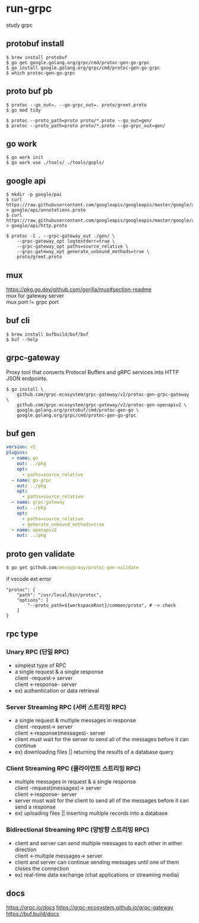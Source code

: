 # run-grpc
study grpc

## protobuf install
``` console
$ brew install protobuf
$ go get google.golang.org/grpc/cmd/protoc-gen-go-grpc
$ go install google.golang.org/grpc/cmd/protoc-gen-go-grpc
$ which protoc-gen-go-grpc
```

## proto buf pb
``` console
$ protoc --go_out=. --go-grpc_out=. proto/greet.proto
$ go mod tidy
```
``` console
$ protoc --proto_path=proto proto/*.proto --go_out=gen/
$ protoc --proto_path=proto proto/*.proto --go-grpc_out=gen/
```

## go work
``` console
$ go work init
$ go work use ./tools/ ./tools/gopls/
```

## google api
``` console
$ mkdir -p google/pai
$ curl https://raw.githubusercontent.com/googleapis/googleapis/master/google/api/annotations.proto > google/api/annotations.proto
$ curl https://raw.githubusercontent.com/googleapis/googleapis/master/google/api/http.proto > google/api/http.proto
```
``` console
$ protoc -I . --grpc-gateway_out ./gen/ \
    --grpc-gateway_opt logtostderr=true \
    --grpc-gateway_opt paths=source_relative \
    --grpc-gateway_opt generate_unbound_methods=true \
    proto/greet.proto
```

## mux
https://pkg.go.dev/github.com/gorilla/mux#section-readme \
mux for gateway server \
mux port != grpc port 

## buf cli
``` console
$ brew install bufbuild/buf/buf
$ buf --help
```

## grpc-gateway
Proxy tool that converts Protocol Buffers and gRPC services into HTTP JSON endpoints.
``` console
$ go install \
    github.com/grpc-ecosystem/grpc-gateway/v2/protoc-gen-grpc-gateway \
    github.com/grpc-ecosystem/grpc-gateway/v2/protoc-gen-openapiv2 \
    google.golang.org/protobuf/cmd/protoc-gen-go \
    google.golang.org/grpc/cmd/protoc-gen-go-grpc
```

## buf gen
``` yaml
version: v1
plugins:
  - name: go
    out: ../pkg
    opt:
      - paths=source_relative
  - name: go-grpc
    out: ../pkg
    opt:
      - paths=source_relative
  - name: grpc-gateway
    out: ../pkg
    opt:
      - paths=source_relative
      - generate_unbound_methods=true
  - name: openapiv2
    out: ../pkg
```

## proto gen validate
``` cmd
$ go get github.com/envoyproxy/protoc-gen-validate
```

if vscode ext error
```
"protoc": {
    "path": "/usr/local/bin/protoc",
    "options": [
        "--proto_path=${workspaceRoot}/common/proto", # -> check
    ]
}
```

## rpc type
### Unary RPC (단일 RPC)
- simplest type of RPC
- a single request & a single response \
client -request-> server \
client <-response- server
- ex) authentication or data retrieval

### Server Streaming RPC (서버 스트리밍 RPC)
- a single request & multiple messages in response \
client -request-> server \
client <-response(messages)- server
- client must wait for the server to send all of the messages before it can continue
- ex) downloading files || returning the results of a database query

### Client Streaming RPC (클라이언트 스트리밍 RPC)
- multiple messages in request & a single response \
client -request(messages)-> server \
client <-response- server
- server must wait for the client to send all of the messages before it can send a response
- ex) uploading files || inserting multiple records into a database

### Bidirectional Streaming RPC (양방향 스트리밍 RPC)
- client and server can send multiple messages to each other in either direction \
client <-multiple messages-> server
- client and server can continue sending messages until one of them closes the connection
- ex) real-time data exchange (chat applications or streaming media)

## docs
https://grpc.io/docs
https://grpc-ecosystem.github.io/grpc-gateway
https://buf.build/docs